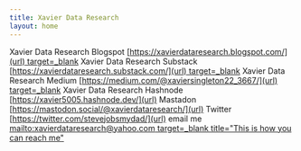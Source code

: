 ```yaml
---
title: Xavier Data Research
layout: home
---
```


    
Xavier Data Research Blogspot [https://xavierdataresearch.blogspot.com/](url)<a href="https://xavierdataresearch.blogspot.com"> target=_blank</a>
Xavier Data Research Substack [https://xavierdataresearch.substack.com/](url)<a href="https://xavierdataresearch.substack.com"> target=_blank</a>
Xavier Data Research Medium [https://medium.com/@xaviersingleton22_3667/](url)<a href="https://medium.com/@xaviersingleton22_3667"> target=_blank</a>
Xavier Data Research Hashnode [https://xavier5005.hashnode.dev/](url)
Mastadon [https://mastodon.social/@xavierdataresearch/](url)
Twitter [https://twitter.com/stevejobsmydad/](url)
email me [mailto:xavierdataresearch@yahoo.com](url)<a href="mailto:xavierdataresearch@yahoo.com"> target=_blank title="This is how you can reach me"
